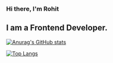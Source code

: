 ### Hi there, I'm Rohit

## I am a Frontend Developer.


[![Anurag's GitHub stats](https://github-readme-stats.vercel.app/api?username=Rohitprasad83&hide=stars&count_private=true&show_icons=true&theme=radical)](https://github.com/anuraghazra/github-readme-stats)

[![Top Langs](https://github-readme-stats.vercel.app/api/top-langs/?username=Rohitprasad83&layout=compact&theme=radical)](https://github.com/anuraghazra/github-readme-stats)
